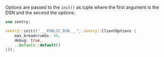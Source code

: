 Options are passed to the `init()` as tuple where the first argument is the DSN and the second the options:

```rust
use sentry;

sentry::init(("___PUBLIC_DSN___", sentry::ClientOptions {
    max_breadcrumbs: 50,
    debug: true,
    ..Default::default()
}));
```
